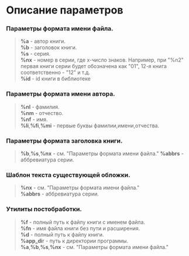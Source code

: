 # Описание параметров

### Параметры формата имени файла.
> **%a** - автор книги.  
> **%b** - заголовок книги.  
> **%s** - серия.  
> **%nx** - номер в серии, где x-число знаков. Например, при "%n2" первая книги серии будет обозначена как "01", 12-я книга соответственно - "12" и т.д.  
> **%id** - id книги в библиотеке

### Параметры формата имени автора.
> **%nl** - фамилия.  
> **%nm** - отчество.  
> **%nf**  - имя.  
> **%li**,**%fi**,**%mi** - первые буквы фамилии,имени,отчества. 

### Параметры формата заголовка книги.
> **%b**,**%s**,**%nx** - см. "Параметры формата имени файла."
> **%abbrs** - аббревиатура серии. 

### Шаблон текста существующей обложки.
> **%nx** - см. "Параметры формата имени файла."  
> **%abbrs** - аббревиатура серии.

### Утилиты постобработки.
> **%f** - полный путь к файлу книги с именем файла.  
> **%fn** - имя файла книги без пути и расширения.  
> **%d** - полный путь к файлу книги.  
> **%app_di**r - путь к директории программы.  
> **%a**,**%b**,**%s**,**%nx** - см. "Параметры формата имени файла."
